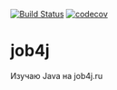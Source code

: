 [![Build Status](https://travis-ci.org/Inkin88/job4j.svg?branch=master)](https://travis-ci.org/Inkin88/job4j)
[![codecov](https://codecov.io/gh/Inkin88/job4j/branch/master/graph/badge.svg)](https://codecov.io/gh/Inkin88/job4j)
# job4j


Изучаю Java на job4j.ru

